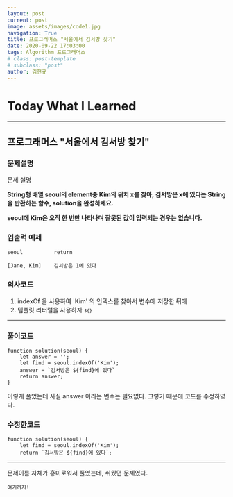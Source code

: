 ```yaml
---
layout: post
current: post
image: assets/images/code1.jpg
navigation: True
title: 프로그래머스 "서울에서 김서방 찾기"
date: 2020-09-22 17:03:00
tags: Algorithm 프로그래머스
# class: post-template
# subclass: "post"
author: 김현규
---
```


# Today What I Learned

<hr>

## 프로그래머스 "서울에서 김서방 찾기"

### 문제설명

문제 설명

**String형 배열 seoul의 element중 Kim의 위치 x를 찾아, 김서방은 x에 있다는 String을 반환하는 함수, solution을 완성하세요.**

**seoul에 Kim은 오직 한 번만 나타나며 잘못된 값이 입력되는 경우는 없습니다.**

### 입출력 예제

```
seoul	       return

[Jane, Kim]	   김서방은 1에 있다
```

### 의사코드

1. indexOf 을 사용하여 'Kim' 의 인덱스를 찾아서 변수에 저장한 뒤에
2. 템플릿 리터럴을 사용하자 <code>`${}`</code>

<hr>

### 풀이코드

```
function solution(seoul) {
    let answer = '';
    let find = seoul.indexOf('Kim');
    answer = `김서방은 ${find}에 있다`
    return answer;
}
```

이렇게 풀었는데 사실 answer 이라는 변수는 필요없다.
그렇기 때문에 코드를 수정하였다.

### 수정한코드

```
function solution(seoul) {
    let find = seoul.indexOf('Kim');
    return `김서방은 ${find}에 있다`;
```

<hr>

문제이름 자체가 흥미로워서 풀었는데, 쉬웠던 문제였다.

<code>여기까지!</code>
